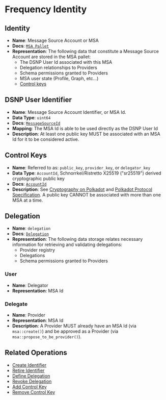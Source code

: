 # Frequency Identity

## Identity
- **Name**: Message Source Account or MSA
- **Docs**: [`MSA Pallet`](https://libertydsnp.github.io/frequency/pallet_msa/index.html)
- **Representation**:
The following data that constitute a Message Source Account are stored in the MSA pallet:
  * The DSNP User Id associated with this MSA
  * Delegation relationships to Providers
  * Schema permissions granted to Providers
  * MSA user state (Profile, Graph, etc...)
  * [Control keys](#control-keys)

## DSNP User Identifier
- **Name**: Message Source Account Identifier, or MSA Id.
- **Data Type**: `uint64`
- **Docs**: [`MessageSourceId`](https://libertydsnp.github.io/frequency/common_primitives/msa/type.MessageSourceId.html)
- **Mapping**: The MSA Id is able to be used directly as the DSNP User Id
- **Description**:
At least one public key MUST be associated with an MSA Id for it to be considered active.

## Control Keys
- **Name**: Referred to as: `public_key`, `provider_key`, or `delegator_key`
- **Data Type**: `AccountId`, Schnorrkel/Ristretto X25519 ("sr25519") derived cryptographic public key
- **Docs**: [`AccountId`](https://libertydsnp.github.io/frequency/common_primitives/node/type.AccountId.html)
- **Description**: See [Cryptography on Polkadot](https://wiki.polkadot.network/docs/learn-cryptography) and [Polkadot Protocol Specification](https://spec.polkadot.network/#defn-account-key).
A public key CANNOT be associated with more than one MSA at a time.

## Delegation
- **Name**: `delegation`
- **Docs**: [`Delegation`](https://libertydsnp.github.io/frequency/pallet_msa/types/struct.Delegation.html)
- **Representation**:
  The following data storage relates necessary information for retrieving and validating delegations:
    * Provider registry
    * Delegations
    * Schema permissions granted to Providers

### User
- **Name**: Delegator
- **Representation**: MSA Id

### Delegate
- **Name**: Provider
- **Representation**: MSA Id
- **Description**:
A Provider MUST already have an MSA Id (via `msa::create()`) and be approved as a Provider (via `msa::propose_to_be_provider()`).

## Related Operations
* [Create Identifier](Operations.md#create-identifier)
* [Retire Identifier](Operations.md#retire-identifier)
* [Define Delegation](Operations.md#define-delegation)
* [Revoke Delegation](Operations.md#revoke-delegation)
* [Add Control Key](Operations.md#add-control-key)
* [Remove Control Key](Operations.md#remove-control-key)


